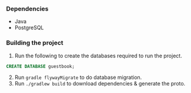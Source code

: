 
### Dependencies
* Java
* PostgreSQL

### Building the project
1. Run the following to create the databases required to run the project.
```sql
CREATE DATABASE guestbook;
```
2. Run `gradle flywayMigrate` to do database migration.
3. Run `./gradlew build` to download dependencies & generate the proto.
